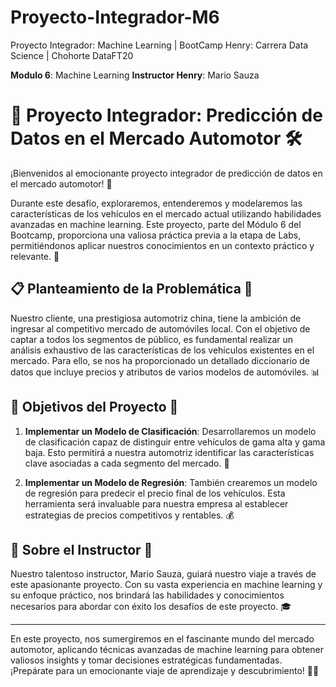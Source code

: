 # Proyecto-Integrador-M6
Proyecto Integrador: Machine Learning | BootCamp Henry: Carrera Data Science | Chohorte DataFT20

**Modulo 6**: Machine Learning
**Instructor Henry**: Mario Sauza

# 🚗 Proyecto Integrador: Predicción de Datos en el Mercado Automotor 🛠️

¡Bienvenidos al emocionante proyecto integrador de predicción de datos en el mercado automotor! 🎉

Durante este desafío, exploraremos, entenderemos y modelaremos las características de los vehículos en el mercado actual utilizando habilidades avanzadas en machine learning. Este proyecto, parte del Módulo 6 del Bootcamp, proporciona una valiosa práctica previa a la etapa de Labs, permitiéndonos aplicar nuestros conocimientos en un contexto práctico y relevante. 🚀

## 📋 Planteamiento de la Problemática 🤔

Nuestro cliente, una prestigiosa automotriz china, tiene la ambición de ingresar al competitivo mercado de automóviles local. Con el objetivo de captar a todos los segmentos de público, es fundamental realizar un análisis exhaustivo de las características de los vehículos existentes en el mercado. Para ello, se nos ha proporcionado un detallado diccionario de datos que incluye precios y atributos de varios modelos de automóviles. 📊

## 🎯 Objetivos del Proyecto 🎯

1. **Implementar un Modelo de Clasificación**: Desarrollaremos un modelo de clasificación capaz de distinguir entre vehículos de gama alta y gama baja. Esto permitirá a nuestra automotriz identificar las características clave asociadas a cada segmento del mercado. 🎨

2. **Implementar un Modelo de Regresión**: También crearemos un modelo de regresión para predecir el precio final de los vehículos. Esta herramienta será invaluable para nuestra empresa al establecer estrategias de precios competitivos y rentables. 💰

## 🌟 Sobre el Instructor 🌟

Nuestro talentoso instructor, Mario Sauza, guiará nuestro viaje a través de este apasionante proyecto. Con su vasta experiencia en machine learning y su enfoque práctico, nos brindará las habilidades y conocimientos necesarios para abordar con éxito los desafíos de este proyecto. 🎓

---

En este proyecto, nos sumergiremos en el fascinante mundo del mercado automotor, aplicando técnicas avanzadas de machine learning para obtener valiosos insights y tomar decisiones estratégicas fundamentadas. ¡Prepárate para un emocionante viaje de aprendizaje y descubrimiento! 🚗💡
